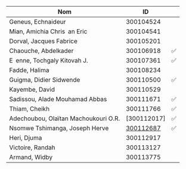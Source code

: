 

| Nom                                  | ID        |                    |
|--------------------------------------|-----------|--------------------|
| Geneus, Echnaideur                   | 300104524 |                    | 
| Mian, Amichia Chris an Eric          | 300104541 |                    |  
| Dorval, Jacques Fabrice              | 300105201 |                    |
| Chaouche, Abdelkader                 | 300106918 | :white_check_mark: |
| E enne, Tochgaly Kitovah J.          | 300107361 | :white_check_mark: |
| Fadde, Halima                        | 300108234 |       |
| Guigma, Didier Sidwende              | 300110500 | :white_check_mark: |
| Kayembe, David                       | 300110529 |       |
| Sadissou, Alade Mouhamad Abbas       | 300111671 | :white_check_mark: |
| Thiam, Cheikh                        | 300111766 | :white_check_mark: |
| Adechoubou, Olaïtan Machoukouri O.R. | [300112017] | :white_check_mark: |
| Nsomwe Tshimanga, Joseph Herve       | [300112687](300112687) | :white_check_mark: |
| Heri, Djuma                          | 300112917 |       |
| Victoire, Randah                     | 300113127 |       |
| Armand, Widby                        | 300113775 |       |
